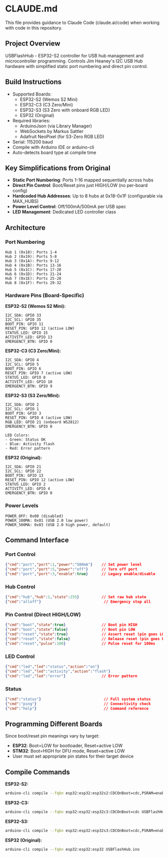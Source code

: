 # CLAUDE.md

This file provides guidance to Claude Code (claude.ai/code) when working with code in this repository.

## Project Overview
USBFlashHub - ESP32-S2 controller for USB hub management and microcontroller programming. Controls Jim Heaney's I2C USB Hub hardware with simplified static port numbering and direct pin control.

## Build Instructions
- Supported Boards:
  - ESP32-S2 (Wemos S2 Mini)
  - ESP32-C3 (C3 Zero/Mini)
  - ESP32-S3 (S3 Zero with onboard RGB LED)
  - ESP32 (Original)
- Required libraries:
  - ArduinoJson (via Library Manager)
  - WebSockets by Markus Sattler
  - Adafruit NeoPixel (for S3-Zero RGB LED)
- Serial: 115200 baud
- Compile with Arduino IDE or arduino-cli
- Auto-detects board type at compile time

## Key Simplifications from Original
- **Static Port Numbering**: Ports 1-16 mapped sequentially across hubs
- **Direct Pin Control**: Boot/Reset pins just HIGH/LOW (no per-board config)
- **Hardcoded Hub Addresses**: Up to 8 hubs at 0x18-0x1F (configurable via MAX_HUBS)
- **Power Level Control**: Off/100mA/500mA per USB spec
- **LED Management**: Dedicated LED controller class

## Architecture

### Port Numbering
```
Hub 1 (0x18): Ports 1-4
Hub 2 (0x19): Ports 5-8
Hub 3 (0x1A): Ports 9-12
Hub 4 (0x1B): Ports 13-16
Hub 5 (0x1C): Ports 17-20
Hub 6 (0x1D): Ports 21-24
Hub 7 (0x1E): Ports 25-28
Hub 8 (0x1F): Ports 29-32
```

### Hardware Pins (Board-Specific)

**ESP32-S2 (Wemos S2 Mini):**
```
I2C_SDA: GPIO 33
I2C_SCL: GPIO 35
BOOT_PIN: GPIO 11
RESET_PIN: GPIO 12 (active LOW)
STATUS_LED: GPIO 15
ACTIVITY_LED: GPIO 13
EMERGENCY_BTN: GPIO 0
```

**ESP32-C3 (C3 Zero/Mini):**
```
I2C_SDA: GPIO 4
I2C_SCL: GPIO 5
BOOT_PIN: GPIO 6
RESET_PIN: GPIO 7 (active LOW)
STATUS_LED: GPIO 8
ACTIVITY_LED: GPIO 10
EMERGENCY_BTN: GPIO 9
```

**ESP32-S3 (S3 Zero/Mini):**
```
I2C_SDA: GPIO 2
I2C_SCL: GPIO 1
BOOT_PIN: GPIO 3
RESET_PIN: GPIO 4 (active LOW)
RGB_LED: GPIO 21 (onboard WS2812)
EMERGENCY_BTN: GPIO 0

LED Colors:
- Green: Status OK
- Blue: Activity flash
- Red: Error pattern
```

**ESP32 (Original):**
```
I2C_SDA: GPIO 21
I2C_SCL: GPIO 22
BOOT_PIN: GPIO 13
RESET_PIN: GPIO 12 (active LOW)
STATUS_LED: GPIO 2
ACTIVITY_LED: GPIO 4
EMERGENCY_BTN: GPIO 0
```

### Power Levels
```
POWER_OFF: 0x00 (disabled)
POWER_100MA: 0x01 (USB 2.0 low power)
POWER_500MA: 0x03 (USB 2.0 high power, default)
```

## Command Interface

### Port Control
```json
{"cmd":"port","port":1,"power":"500mA"}    // Set power level
{"cmd":"port","port":5,"power":"off"}      // Turn off port
{"cmd":"port","port":3,"enable":true}      // Legacy enable/disable
```

### Hub Control
```json
{"cmd":"hub","hub":1,"state":255}          // Set raw hub state
{"cmd":"alloff"}                            // Emergency stop all
```

### Pin Control (Direct HIGH/LOW)
```json
{"cmd":"boot","state":true}                // Boot pin HIGH
{"cmd":"boot","state":false}               // Boot pin LOW
{"cmd":"reset","state":true}               // Assert reset (pin goes LOW)
{"cmd":"reset","state":false}              // Release reset (pin goes HIGH)
{"cmd":"reset","pulse":100}                // Pulse reset for 100ms
```

### LED Control
```json
{"cmd":"led","led":"status","action":"on"}
{"cmd":"led","led":"activity","action":"flash"}
{"cmd":"led","led":"error"}                // Error pattern
```

### Status
```json
{"cmd":"status"}                            // Full system status
{"cmd":"ping"}                              // Connectivity check
{"cmd":"help"}                              // Command reference
```

## Programming Different Boards

Since boot/reset pin meanings vary by target:
- **ESP32**: Boot=LOW for bootloader, Reset=active LOW
- **STM32**: Boot=HIGH for DFU mode, Reset=active LOW
- User must set appropriate pin states for their target device

## Compile Commands

**ESP32-S2:**
```bash
arduino-cli compile --fqbn esp32:esp32:esp32s2:CDCOnBoot=cdc,PSRAM=enabled USBFlashHub.ino
```

**ESP32-C3:**
```bash
arduino-cli compile --fqbn esp32:esp32:esp32c3:CDCOnBoot=cdc USBFlashHub.ino
```

**ESP32-S3:**
```bash
arduino-cli compile --fqbn esp32:esp32:esp32s3:CDCOnBoot=cdc,PSRAM=enabled USBFlashHub.ino
```

**ESP32 (Original):**
```bash
arduino-cli compile --fqbn esp32:esp32:esp32 USBFlashHub.ino
```